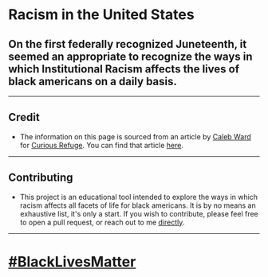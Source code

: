 # Racism in the United States

## On the first federally recognized Juneteenth, it seemed an appropriate to recognize the ways in which Institutional Racism affects the lives of black americans on a daily basis.

---

## Credit

-   The information on this page is sourced from an article by [Caleb Ward](https://twitter.com/calebwward?lang=en) for [Curious Refuge](https://curiousrefuge.com/). You can find that article [here](https://curiousrefuge.com/blog/systemic-racism).

---

## Contributing

-   This project is an educational tool intended to explore the ways in which racism affects all facets of life for black americans. It is by no means an exhaustive list, it's only a start. If you wish to contribute, please feel free to open a pull request, or reach out to me [directly](https://twitter.com/JakeMcCambley).

---

# [#BlackLivesMatter](https://secure.actblue.com/donate/ms_blm_homepage_2019)
